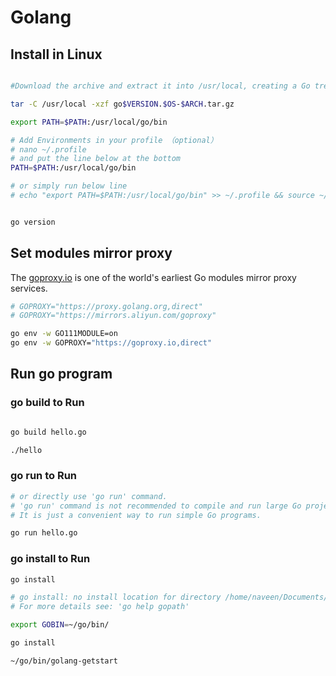 # Golang

## Install in Linux


```sh

#Download the archive and extract it into /usr/local, creating a Go tree in /usr/local/go. For example:

tar -C /usr/local -xzf go$VERSION.$OS-$ARCH.tar.gz

export PATH=$PATH:/usr/local/go/bin

# Add Environments in your profile （optional）
# nano ~/.profile
# and put the line below at the bottom
PATH=$PATH:/usr/local/go/bin

# or simply run below line
# echo "export PATH=$PATH:/usr/local/go/bin" >> ~/.profile && source ~/.profile


go version

```

## Set modules mirror proxy

The [goproxy.io](https://goproxy.io/) is one of the world's earliest Go modules mirror proxy services.

```sh
# GOPROXY="https://proxy.golang.org,direct"
# GOPROXY="https://mirrors.aliyun.com/goproxy"

go env -w GO111MODULE=on
go env -w GOPROXY="https://goproxy.io,direct"

```
## Run go program

### go build to Run

```sh

go build hello.go

./hello


```

### go run to Run

```sh
# or directly use 'go run' command.
# 'go run' command is not recommended to compile and run large Go projects.
# It is just a convenient way to run simple Go programs.

go run hello.go 

```

### go install to Run

```sh
go install  

# go install: no install location for directory /home/naveen/Documents/learngo outside GOPATH  
# For more details see: 'go help gopath'

export GOBIN=~/go/bin/

go install

~/go/bin/golang-getstart

```



